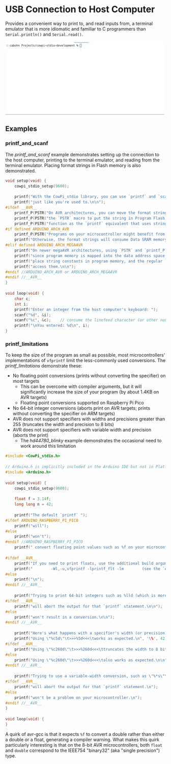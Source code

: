 # USB Connection to Host Computer

Provides a convenient way to print to, and read inputs from, a terminal emulator that is more idiomatic and familiar to
C programmers than `Serial.println()` and `Serial.read()`.

![Printf and Scanf Demonstration](img/printf_and_scanf.gif)

## Examples

### printf_and_scanf

The *printf_and_scanf* example demonstrates setting up the connection to the host computer, printing to the terminal
emulator, and reading from the terminal emulator.
Placing format strings in Flash memory is also demonstrated.

```c++
void setup(void) {
    cowpi_stdio_setup(9600);

    printf("With the CowPi_stdio library, you can use `printf` and `scanf`,\n");
    printf("just like you're used to.\n\n");
#ifdef __AVR__
    printf_P(PSTR("On AVR architectures, you can move the format strings to Flash memory by using\n"));
    printf_P(PSTR("the `PSTR` macro to put the string in Program Flash memory, and the `printf_P`\n"));
    printf_P(PSTR("function as the `printf` equivalent that uses strings from Program Flash memory.\n\n"));
#if defined ARDUINO_ARCH_AVR
    printf_P(PSTR("Programs on your microcontroller might benefit from using `PSTR` & `printf_P`.\n"));
    printf("Otherwise, the format strings will consume Data SRAM memory.\n\n");
#elif defined ARDUINO_ARCH_MEGAAVR
    printf("On newer megaAVR architectures, using `PSTR` and `printf_P` may be used, but\n");
    printf("since program memory is mapped into the data address space, the compiler will\n");
    printf("place string constants in program memory, and the regular `printf` function can\n");
    printf("access them.\n\n");
#endif //ARDUINO_ARCH_AVR or ARDUINO_ARCH_MEGAAVR
#endif //__AVR__
}

void loop(void) {
    char c;
    int i;
    printf("Enter an integer from the host computer's keyboard: ");
    scanf("%d", &i);
    scanf("%c", &c);    // consume the linefeed character (or other non-digit character)
    printf("\nYou entered: %d\n", i);
}
```

### printf_limitations

To keep the size of the program as small as possible, most microcontrollers' implementations of `vfprintf` limit the
less-commonly used conversions.
The *printf_limitations* demonstrate these:

- No floating point conversions (prints without converting the specifier) on most targets
    - This can be overcome with compiler arguments, but it will significantly increase the size of your program (by
      about 1.4KB on AVR targets)
    - Floating point conversions supported on Raspberry Pi Pico
- No 64-bit integer conversions (aborts print on AVR targets; prints without converting the specifier on ARM targets)
- AVR does not support specifiers with widths and precisions greater than 255 (truncates the width and precision to 8
  bits)
- AVR does not support specifiers with variable width and precision (aborts the print)
    - The *hd44780_blinky* example demonstrates the occasional need to work around this limitation

```c++
#include <CowPi_stdio.h>

// Arduino.h is implicitly included in the Arduino IDE but not in PlatformIO
#include <Arduino.h>

void setup(void) {
    cowpi_stdio_setup(9600);

    float f = 3.14f;
    long long n = 42;

    printf("The default `printf` ");
#ifdef ARDUINO_RASPBERRY_PI_PICO
    printf("will");
#else
    printf("won't");
#endif //ARDUINO_RASPBERRY_PI_PICO
    printf(" convert floating point values such as %f on your microcontroller.\n", f);

#ifdef __AVR__
    printf("If you need to print floats, use the additional build arguments\n");
    printf("        -Wl,-u,vfprintf -lprintf_flt -lm        (see the `extras/` directory)\n\n");
#else
    printf("\n");
#endif //__AVR__

    printf("Trying to print 64-bit integers such as %lld (which is more bits than we need)\n", n);
#ifdef __AVR__
    printf("will abort the output for that `printf` statement.\n\n");
#else
    printf("won't result in a conversion.\n\n");
#endif //__AVR__

    printf("Here's what happens with a specifier's width (or precision) that is greater than 255:\n");
    printf("Using \"%c5d\"\t>>>%5d<<<\tworks as expected.\n", '\%', 42);
#ifdef __AVR__
    printf("Using \"%c260d\"\t>>>%260d<<<\ttruncates the width to 8 bits, yielding a width of 4.\n\n", '\%', 42);
#else
    printf("Using \"%c260d\"\t>>>%260d<<<\talso works as expected.\n\n", '\%', 42);
#endif //__AVR__

    printf("Trying to use a variable-width conversion, such as \"%*s\"\n", 3, "\%*s");
#ifdef __AVR__
    printf("will abort the output for that `printf` statement.\n");
#else
    printf("won't be a problem on your microcontroller.\n");
#endif //__AVR__
}

void loop(void) {
}
```

A quirk of avr-gcc is that it expects `%f` to convert a double rather than either a double or a float, generating a
compiler warning.
What makes this quirk particularly interesting is that on the 8-bit AVR microcontrollers, both `float` and `double`
correspond to the IEEE754 "binary32" (aka "single precision") type.

